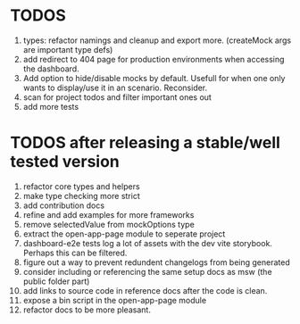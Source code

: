 # TODOS

1. types: refactor namings and cleanup and export more. (createMock args are important type defs)
1. add redirect to 404 page for production environments when accessing the dashboard.
1. Add option to hide/disable mocks by default. Usefull for when one only wants to display/use it in an scenario. Reconsider.
1. scan for project todos and filter important ones out
1. add more tests

# TODOS after releasing a stable/well tested version

1. refactor core types and helpers
1. make type checking more strict
1. add contribution docs
1. refine and add examples for more frameworks
1. remove selectedValue from mockOptions type
1. extract the open-app-page module to seperate project
1. dashboard-e2e tests log a lot of assets with the dev vite storybook. Perhaps this can be filtered.
1. figure out a way to prevent redundent changelogs from being generated
1. consider including or referencing the same setup docs as msw (the public folder part)
1. add links to source code in reference docs after the code is clean.
1. expose a bin script in the open-app-page module
1. refactor docs to be more pleasant.
